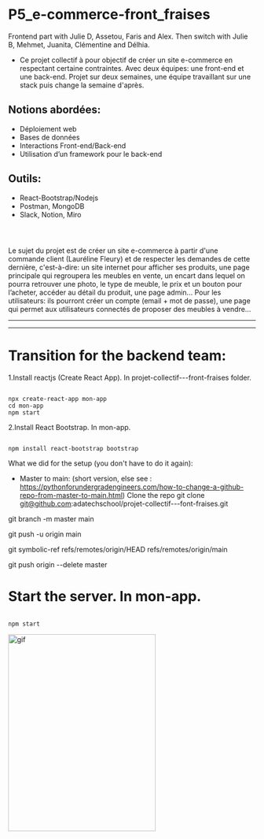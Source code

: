 # P5_e-commerce-front_fraises

Frontend part with Julie D, Assetou, Faris and Alex. Then switch with Julie B, Mehmet, Juanita, Clémentine and Délhia.

- Ce projet collectif à pour objectif de créer un site e-commerce en respectant certaine contraintes. Avec deux équipes: une front-end et une back-end. Projet sur deux semaines, une équipe travaillant sur une stack puis change la semaine d'après. 

## Notions abordées:

- Déploiement web
- Bases de données
- Interactions Front-end/Back-end
- Utilisation d’un framework pour le back-end

## Outils:

- React-Bootstrap/Nodejs
- Postman, MongoDB
- Slack, Notion, Miro

<p><img align="center" alt="" src=""/></p>
<p><img align="center" alt="" src=""/></p>
<p><img align="center" alt="" src=""/></p>

Le sujet du projet est de créer un site e-commerce à partir d'une commande client (Lauréline Fleury) et de respecter les demandes de cette dernière, c'est-à-dire: un site internet pour afficher ses produits, une page principale qui regroupera les meubles en vente, un encart dans lequel on pourra retrouver une photo, le type de meuble, le prix et un bouton pour l’acheter, accéder au détail du produit, une page admin... Pour les utilisateurs: ils pourront créer un compte (email + mot de passe), une page qui permet aux utilisateurs connectés de proposer des meubles à vendre...

***
***

# Transition for the backend team:

1.Install reactjs (Create React App). In projet-collectif---front-fraises folder.

```reactjs

npx create-react-app mon-app
cd mon-app
npm start

```

2.Install React Bootstrap. In mon-app.

```reactjs

npm install react-bootstrap bootstrap

```


What we did for the setup (you don't have to do it again):

- Master to main: (short version, else see : https://pythonforundergradengineers.com/how-to-change-a-github-repo-from-master-to-main.html)
Clone the repo git clone git@github.com:adatechschool/projet-collectif---font-fraises.git

git branch -m master main

git push -u origin main

git symbolic-ref refs/remotes/origin/HEAD refs/remotes/origin/main

git push origin --delete master


# Start the server. In mon-app.

```reactjs

npm start

```

<p><img align="left" alt="gif" src="https://github.com/adatechschool/projet-collectif---front-fraises/blob/main/cat.gif" width="300" height="400" /></p>
